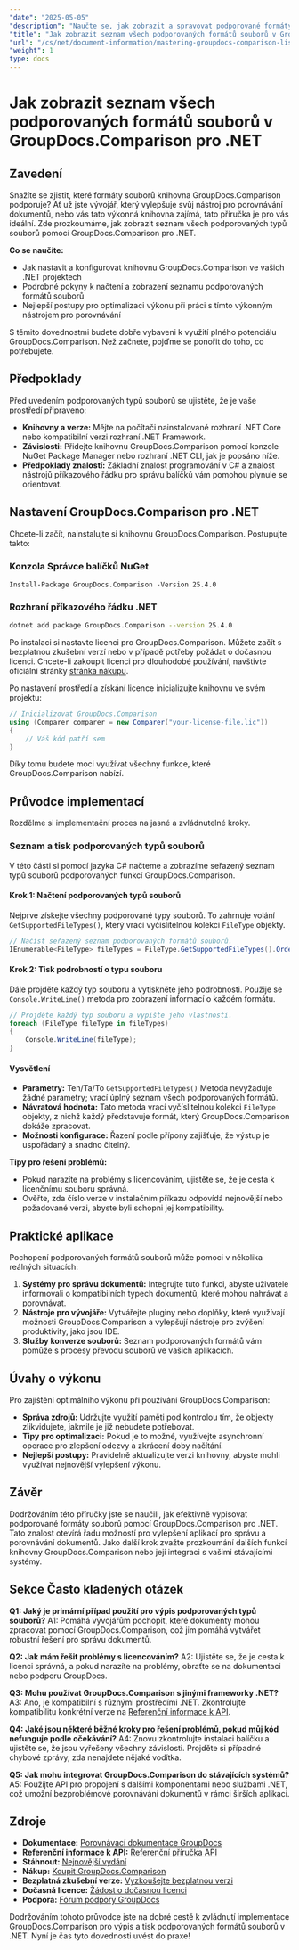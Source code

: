 ```yaml
---
"date": "2025-05-05"
"description": "Naučte se, jak zobrazit a spravovat podporované formáty souborů pomocí nástroje GroupDocs.Comparison pro .NET. Podrobný návod pro vývojáře."
"title": "Jak zobrazit seznam všech podporovaných formátů souborů v GroupDocs.Comparison pro .NET"
"url": "/cs/net/document-information/mastering-groupdocs-comparison-list-supported-formats/"
"weight": 1
type: docs
---
```

# Jak zobrazit seznam všech podporovaných formátů souborů v GroupDocs.Comparison pro .NET

## Zavedení

Snažíte se zjistit, které formáty souborů knihovna GroupDocs.Comparison podporuje? Ať už jste vývojář, který vylepšuje svůj nástroj pro porovnávání dokumentů, nebo vás tato výkonná knihovna zajímá, tato příručka je pro vás ideální. Zde prozkoumáme, jak zobrazit seznam všech podporovaných typů souborů pomocí GroupDocs.Comparison pro .NET.

**Co se naučíte:**

- Jak nastavit a konfigurovat knihovnu GroupDocs.Comparison ve vašich .NET projektech
- Podrobné pokyny k načtení a zobrazení seznamu podporovaných formátů souborů
- Nejlepší postupy pro optimalizaci výkonu při práci s tímto výkonným nástrojem pro porovnávání

S těmito dovednostmi budete dobře vybaveni k využití plného potenciálu GroupDocs.Comparison. Než začnete, pojďme se ponořit do toho, co potřebujete.

## Předpoklady

Před uvedením podporovaných typů souborů se ujistěte, že je vaše prostředí připraveno:
- **Knihovny a verze:** Mějte na počítači nainstalované rozhraní .NET Core nebo kompatibilní verzi rozhraní .NET Framework.
- **Závislosti:** Přidejte knihovnu GroupDocs.Comparison pomocí konzole NuGet Package Manager nebo rozhraní .NET CLI, jak je popsáno níže.
- **Předpoklady znalostí:** Základní znalost programování v C# a znalost nástrojů příkazového řádku pro správu balíčků vám pomohou plynule se orientovat.

## Nastavení GroupDocs.Comparison pro .NET

Chcete-li začít, nainstalujte si knihovnu GroupDocs.Comparison. Postupujte takto:

### Konzola Správce balíčků NuGet

```shell
Install-Package GroupDocs.Comparison -Version 25.4.0
```

### Rozhraní příkazového řádku .NET

```bash
dotnet add package GroupDocs.Comparison --version 25.4.0
```

Po instalaci si nastavte licenci pro GroupDocs.Comparison. Můžete začít s bezplatnou zkušební verzí nebo v případě potřeby požádat o dočasnou licenci. Chcete-li zakoupit licenci pro dlouhodobé používání, navštivte oficiální stránky [stránka nákupu](https://purchase.groupdocs.com/buy).

Po nastavení prostředí a získání licence inicializujte knihovnu ve svém projektu:

```csharp
// Inicializovat GroupDocs.Comparison
using (Comparer comparer = new Comparer("your-license-file.lic"))
{
    // Váš kód patří sem
}
```

Díky tomu budete moci využívat všechny funkce, které GroupDocs.Comparison nabízí.

## Průvodce implementací

Rozdělme si implementační proces na jasné a zvládnutelné kroky.

### Seznam a tisk podporovaných typů souborů

V této části si pomocí jazyka C# načteme a zobrazíme seřazený seznam typů souborů podporovaných funkcí GroupDocs.Comparison.

#### Krok 1: Načtení podporovaných typů souborů

Nejprve získejte všechny podporované typy souborů. To zahrnuje volání `GetSupportedFileTypes()`, který vrací vyčíslitelnou kolekci `FileType` objekty.

```csharp
// Načíst seřazený seznam podporovaných formátů souborů.
IEnumerable<FileType> fileTypes = FileType.GetSupportedFileTypes().OrderBy(fileType => fileType.Extension);
```

#### Krok 2: Tisk podrobností o typu souboru

Dále projděte každý typ souboru a vytiskněte jeho podrobnosti. Použije se `Console.WriteLine()` metoda pro zobrazení informací o každém formátu.

```csharp
// Projděte každý typ souboru a vypište jeho vlastnosti.
foreach (FileType fileType in fileTypes)
{
    Console.WriteLine(fileType);
}
```

#### Vysvětlení

- **Parametry:** Ten/Ta/To `GetSupportedFileTypes()` Metoda nevyžaduje žádné parametry; vrací úplný seznam všech podporovaných formátů.
- **Návratová hodnota:** Tato metoda vrací vyčíslitelnou kolekci `FileType` objekty, z nichž každý představuje formát, který GroupDocs.Comparison dokáže zpracovat.
- **Možnosti konfigurace:** Řazení podle přípony zajišťuje, že výstup je uspořádaný a snadno čitelný.

**Tipy pro řešení problémů:**
- Pokud narazíte na problémy s licencováním, ujistěte se, že je cesta k licenčnímu souboru správná.
- Ověřte, zda číslo verze v instalačním příkazu odpovídá nejnovější nebo požadované verzi, abyste byli schopni jej kompatibility.

## Praktické aplikace

Pochopení podporovaných formátů souborů může pomoci v několika reálných situacích:

1. **Systémy pro správu dokumentů:** Integrujte tuto funkci, abyste uživatele informovali o kompatibilních typech dokumentů, které mohou nahrávat a porovnávat.
2. **Nástroje pro vývojáře:** Vytvářejte pluginy nebo doplňky, které využívají možnosti GroupDocs.Comparison a vylepšují nástroje pro zvýšení produktivity, jako jsou IDE.
3. **Služby konverze souborů:** Seznam podporovaných formátů vám pomůže s procesy převodu souborů ve vašich aplikacích.

## Úvahy o výkonu

Pro zajištění optimálního výkonu při používání GroupDocs.Comparison:
- **Správa zdrojů:** Udržujte využití paměti pod kontrolou tím, že objekty zlikvidujete, jakmile je již nebudete potřebovat.
- **Tipy pro optimalizaci:** Pokud je to možné, využívejte asynchronní operace pro zlepšení odezvy a zkrácení doby načítání.
- **Nejlepší postupy:** Pravidelně aktualizujte verzi knihovny, abyste mohli využívat nejnovější vylepšení výkonu.

## Závěr

Dodržováním této příručky jste se naučili, jak efektivně vypisovat podporované formáty souborů pomocí GroupDocs.Comparison pro .NET. Tato znalost otevírá řadu možností pro vylepšení aplikací pro správu a porovnávání dokumentů. Jako další krok zvažte prozkoumání dalších funkcí knihovny GroupDocs.Comparison nebo její integraci s vašimi stávajícími systémy.

## Sekce Často kladených otázek

**Q1: Jaký je primární případ použití pro výpis podporovaných typů souborů?**
A1: Pomáhá vývojářům pochopit, které dokumenty mohou zpracovat pomocí GroupDocs.Comparison, což jim pomáhá vytvářet robustní řešení pro správu dokumentů.

**Q2: Jak mám řešit problémy s licencováním?**
A2: Ujistěte se, že je cesta k licenci správná, a pokud narazíte na problémy, obraťte se na dokumentaci nebo podporu GroupDocs.

**Q3: Mohu používat GroupDocs.Comparison s jinými frameworky .NET?**
A3: Ano, je kompatibilní s různými prostředími .NET. Zkontrolujte kompatibilitu konkrétní verze na [Referenční informace k API](https://reference.groupdocs.com/comparison/net/).

**Q4: Jaké jsou některé běžné kroky pro řešení problémů, pokud můj kód nefunguje podle očekávání?**
A4: Znovu zkontrolujte instalaci balíčku a ujistěte se, že jsou vyřešeny všechny závislosti. Projděte si případné chybové zprávy, zda nenajdete nějaké vodítka.

**Q5: Jak mohu integrovat GroupDocs.Comparison do stávajících systémů?**
A5: Použijte API pro propojení s dalšími komponentami nebo službami .NET, což umožní bezproblémové porovnávání dokumentů v rámci širších aplikací.

## Zdroje

- **Dokumentace:** [Porovnávací dokumentace GroupDocs](https://docs.groupdocs.com/comparison/net/)
- **Referenční informace k API:** [Referenční příručka API](https://reference.groupdocs.com/comparison/net/)
- **Stáhnout:** [Nejnovější vydání](https://releases.groupdocs.com/comparison/net/)
- **Nákup:** [Koupit GroupDocs.Comparison](https://purchase.groupdocs.com/buy)
- **Bezplatná zkušební verze:** [Vyzkoušejte bezplatnou verzi](https://releases.groupdocs.com/comparison/net/)
- **Dočasná licence:** [Žádost o dočasnou licenci](https://purchase.groupdocs.com/temporary-license/)
- **Podpora:** [Fórum podpory GroupDocs](https://forum.groupdocs.com/c/comparison/)

Dodržováním tohoto průvodce jste na dobré cestě k zvládnutí implementace GroupDocs.Comparison pro výpis a tisk podporovaných formátů souborů v .NET. Nyní je čas tyto dovednosti uvést do praxe!